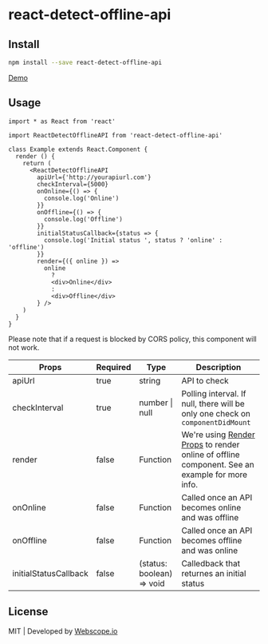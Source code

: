 # react-detect-offline-api

## Install

```bash
npm install --save react-detect-offline-api
```

[Demo](https://webscopeio.github.io/react-detect-offline-api/)

## Usage

```tsx
import * as React from 'react'

import ReactDetectOfflineAPI from 'react-detect-offline-api'

class Example extends React.Component {
  render () {
    return (
      <ReactDetectOfflineAPI
        apiUrl={'http://yourapiurl.com'}
        checkInterval={5000}
        onOnline={() => {
          console.log('Online')
        }}
        onOffline={() => {
          console.log('Offline')
        }}
        initialStatusCallback={status => {
          console.log('Initial status ', status ? 'online' : 'offline')
        }}
        render={({ online }) =>
          online
            ?
            <div>Online</div>
            :
            <div>Offline</div>
        } />
    )
  }
}
```

Please note that if a request is blocked by CORS policy, this component will not work.      

| Props | Required | Type | Description |
| ----- | -------- | ---- | ----------- |
| apiUrl | true | string | API to check |
| checkInterval | true | number &#124; null | Polling interval. If null, there will be only one check on `componentDidMount` |
| render | false | Function | We're using [Render Props](https://reactjs.org/docs/render-props.html) to render online of offline component. See an example for more info. |
| onOnline | false | Function | Called once an API becomes online and was offline |
| onOffline | false | Function | Called once an API becomes offline and was online |
| initialStatusCallback | false | (status: boolean) => void | Calledback that returnes an initial status |
   
## License

MIT | Developed by [Webscope.io](https://webscope.io)
